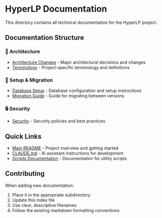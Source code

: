 # HyperLP Documentation

This directory contains all technical documentation for the HyperLP project.

## Documentation Structure

### 📐 Architecture
- [Architecture Changes](./architecture/ARCHITECTURE_CHANGES.md) - Major architectural decisions and changes
- [Terminology](./architecture/TERMINOLOGY.md) - Project-specific terminology and definitions

### 🚀 Setup & Migration
- [Database Setup](./setup/DATABASE_SETUP.md) - Database configuration and setup instructions
- [Migration Guide](./setup/MIGRATION_GUIDE.md) - Guide for migrating between versions

### 🔒 Security
- [Security](./security/SECURITY.md) - Security policies and best practices

## Quick Links

- [Main README](../README.md) - Project overview and getting started
- [CLAUDE.md](../CLAUDE.md) - AI assistant instructions for development
- [Scripts Documentation](../scripts/README.md) - Documentation for utility scripts

## Contributing

When adding new documentation:
1. Place it in the appropriate subdirectory
2. Update this index file
3. Use clear, descriptive filenames
4. Follow the existing markdown formatting conventions